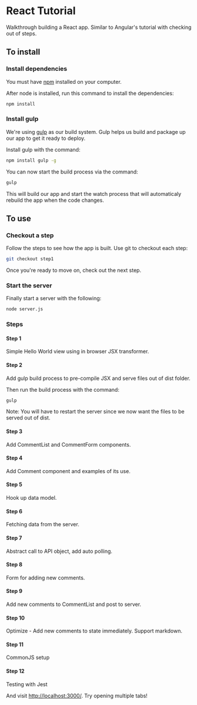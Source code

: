 # React Tutorial

Walkthrough building a React app. Similar to Angular's tutorial with checking out of steps.

## To install

### Install dependencies

You must have [npm](https://www.npmjs.org/) installed on your computer.

After node is installed, run this command to install the dependencies:

```sh
npm install
```

### Install gulp

We're using [gulp](http://gulpjs.com/) as our build system. Gulp helps us build and package up our app to get it ready to deploy.

Install gulp with the command:

```sh
npm install gulp -g
```

You can now start the build process via the command:

```sh
gulp
```

This will build our app and start the watch process that will automaticaly rebuild the app when the code changes.

## To use

### Checkout a step

Follow the steps to see how the app is built. Use git to checkout each step:

```sh
git checkout step1
```

Once you're ready to move on, check out the next step.

### Start the server

Finally start a server with the following:

```sh
node server.js
```

### Steps

#### Step 1

Simple Hello World view using in browser JSX transformer.

#### Step 2

Add gulp build process to pre-compile JSX and serve files out of dist folder.

Then run the build process with the command:

```sh
gulp
```
Note: You will have to restart the server since we now want the files to be served out of dist.

#### Step 3

Add CommentList and CommentForm components.

#### Step 4

Add Comment component and examples of its use.

#### Step 5

Hook up data model.

#### Step 6

Fetching data from the server.

#### Step 7

Abstract call to API object, add auto polling.

#### Step 8

Form for adding new comments.

#### Step 9

Add new comments to CommentList and post to server.

#### Step 10

Optimize - Add new comments to state immediately. Support markdown.

#### Step 11

CommonJS setup

#### Step 12

Testing with Jest

And visit <http://localhost:3000/>. Try opening multiple tabs!
